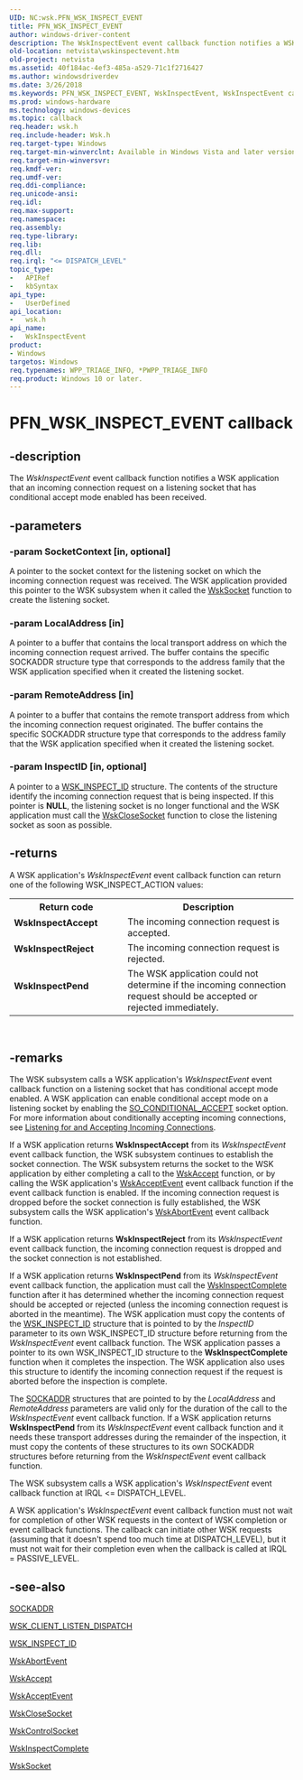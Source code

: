 ```yaml
---
UID: NC:wsk.PFN_WSK_INSPECT_EVENT
title: PFN_WSK_INSPECT_EVENT
author: windows-driver-content
description: The WskInspectEvent event callback function notifies a WSK application that an incoming connection request on a listening socket that has conditional accept mode enabled has been received.
old-location: netvista\wskinspectevent.htm
old-project: netvista
ms.assetid: 40f184ac-4ef3-485a-a529-71c1f2716427
ms.author: windowsdriverdev
ms.date: 3/26/2018
ms.keywords: PFN_WSK_INSPECT_EVENT, WskInspectEvent, WskInspectEvent callback function [Network Drivers Starting with Windows Vista], netvista.wskinspectevent, wsk/WskInspectEvent, wskref_096ba538-90c2-454b-9334-d6241425945e.xml
ms.prod: windows-hardware
ms.technology: windows-devices
ms.topic: callback
req.header: wsk.h
req.include-header: Wsk.h
req.target-type: Windows
req.target-min-winverclnt: Available in Windows Vista and later versions of the Windows operating   systems.
req.target-min-winversvr: 
req.kmdf-ver: 
req.umdf-ver: 
req.ddi-compliance: 
req.unicode-ansi: 
req.idl: 
req.max-support: 
req.namespace: 
req.assembly: 
req.type-library: 
req.lib: 
req.dll: 
req.irql: "<= DISPATCH_LEVEL"
topic_type:
-	APIRef
-	kbSyntax
api_type:
-	UserDefined
api_location:
-	wsk.h
api_name:
-	WskInspectEvent
product:
- Windows
targetos: Windows
req.typenames: WPP_TRIAGE_INFO, *PWPP_TRIAGE_INFO
req.product: Windows 10 or later.
---
```


# PFN_WSK_INSPECT_EVENT callback


## -description


The 
  <i>WskInspectEvent</i> event callback function notifies a WSK application that an incoming connection
  request on a listening socket that has conditional accept mode enabled has been received.


## -parameters




### -param SocketContext [in, optional]

A pointer to the socket context for the listening socket on which the incoming connection request
     was received. The WSK application provided this pointer to the WSK subsystem when it called the 
     <a href="https://msdn.microsoft.com/library/windows/hardware/ff571149">WskSocket</a> function to create the listening
     socket.


### -param LocalAddress [in]

A pointer to a buffer that contains the local transport address on which the incoming connection
     request arrived. The buffer contains the specific SOCKADDR structure type that corresponds to the
     address family that the WSK application specified when it created the listening socket.


### -param RemoteAddress [in]

A pointer to a buffer that contains the remote transport address from which the incoming
     connection request originated. The buffer contains the specific SOCKADDR structure type that corresponds
     to the address family that the WSK application specified when it created the listening socket.


### -param InspectID [in, optional]

A pointer to a 
     <a href="https://msdn.microsoft.com/library/windows/hardware/ff571170">WSK_INSPECT_ID</a> structure. The contents of
     the structure identify the incoming connection request that is being inspected. If this pointer is <b>NULL</b>,
     the listening socket is no longer functional and the WSK application must call the 
     <a href="https://msdn.microsoft.com/library/windows/hardware/ff571124">WskCloseSocket</a> function to close the
     listening socket as soon as possible.


## -returns



A WSK application's 
     <i>WskInspectEvent</i> event callback function can return one of the following WSK_INSPECT_ACTION
     values:

<table>
<tr>
<th>Return code</th>
<th>Description</th>
</tr>
<tr>
<td width="40%">
<dl>
<dt><b><b>WskInspectAccept</b></b></dt>
</dl>
</td>
<td width="60%">
The incoming connection request is accepted.

</td>
</tr>
<tr>
<td width="40%">
<dl>
<dt><b><b>WskInspectReject</b></b></dt>
</dl>
</td>
<td width="60%">
The incoming connection request is rejected.

</td>
</tr>
<tr>
<td width="40%">
<dl>
<dt><b><b>WskInspectPend</b></b></dt>
</dl>
</td>
<td width="60%">
The WSK application could not determine if the incoming connection request should be accepted or
       rejected immediately.

</td>
</tr>
</table>
 




## -remarks



The WSK subsystem calls a WSK application's 
    <i>WskInspectEvent</i> event callback function on a listening socket that has conditional accept mode
    enabled. A WSK application can enable conditional accept mode on a listening socket by enabling the 
    <a href="https://msdn.microsoft.com/library/windows/hardware/ff570829">SO_CONDITIONAL_ACCEPT</a> socket option.
    For more information about conditionally accepting incoming connections, see 
    <a href="https://docs.microsoft.com/en-us/windows-hardware/drivers/network/listening-for-and-accepting-incoming-connections">Listening for and
    Accepting Incoming Connections</a>.

If a WSK application returns 
    <b>WskInspectAccept</b> from its 
    <i>WskInspectEvent</i> event callback function, the WSK subsystem continues to establish the socket
    connection. The WSK subsystem returns the socket to the WSK application by either completing a call to
    the 
    <a href="https://msdn.microsoft.com/library/windows/hardware/ff571109">WskAccept</a> function, or by calling the WSK
    application's 
    <a href="https://msdn.microsoft.com/672440f0-810a-4e68-82a5-d038770898c5">WskAcceptEvent</a> event callback function if
    the event callback function is enabled. If the incoming connection request is dropped before the socket
    connection is fully established, the WSK subsystem calls the WSK application's 
    <a href="https://msdn.microsoft.com/50e0ef5d-0577-4b5c-b541-fc78079a953c">WskAbortEvent</a> event callback function.

If a WSK application returns 
    <b>WskInspectReject</b> from its 
    <i>WskInspectEvent</i> event callback function, the incoming connection request is dropped and the socket
    connection is not established.

If a WSK application returns 
    <b>WskInspectPend</b> from its 
    <i>WskInspectEvent</i> event callback function, the application must call the 
    <a href="https://msdn.microsoft.com/library/windows/hardware/ff571136">WskInspectComplete</a> function after it
    has determined whether the incoming connection request should be accepted or rejected (unless the
    incoming connection request is aborted in the meantime). The WSK application must copy the contents of
    the 
    <a href="https://msdn.microsoft.com/library/windows/hardware/ff571170">WSK_INSPECT_ID</a> structure that is pointed to
    by the 
    <i>InspectID</i> parameter to its own WSK_INSPECT_ID structure before returning from the 
    <i>WskInspectEvent</i> event callback function. The WSK application passes a pointer to its own
    WSK_INSPECT_ID structure to the 
    <b>WskInspectComplete</b> function when it completes the inspection. The WSK application also uses this
    structure to identify the incoming connection request if the request is aborted before the inspection is
    complete.

The 
    <a href="https://msdn.microsoft.com/library/windows/hardware/ff570822">SOCKADDR</a> structures that are pointed to by the 
    <i>LocalAddress</i> and 
    <i>RemoteAddress</i> parameters are valid only for the duration of the call to the 
    <i>WskInspectEvent</i> event callback function. If a WSK application returns 
    <b>WskInspectPend</b> from its 
    <i>WskInspectEvent</i> event callback function and it needs these transport addresses during the remainder
    of the inspection, it must copy the contents of these structures to its own SOCKADDR structures before
    returning from the 
    <i>WskInspectEvent</i> event callback function.

The WSK subsystem calls a WSK application's 
    <i>WskInspectEvent</i> event callback function at IRQL &lt;= DISPATCH_LEVEL.

A WSK application's <i>WskInspectEvent</i> event callback function must not wait for completion of other WSK requests in the context of WSK completion or event callback functions. The callback can initiate other WSK requests (assuming that it doesn't spend too much time at DISPATCH_LEVEL), but it must not wait for their completion even when the callback is called at IRQL = PASSIVE_LEVEL.




## -see-also




<a href="https://msdn.microsoft.com/library/windows/hardware/ff570822">SOCKADDR</a>



<a href="https://msdn.microsoft.com/library/windows/hardware/ff571162">WSK_CLIENT_LISTEN_DISPATCH</a>



<a href="https://msdn.microsoft.com/library/windows/hardware/ff571170">WSK_INSPECT_ID</a>



<a href="https://msdn.microsoft.com/50e0ef5d-0577-4b5c-b541-fc78079a953c">WskAbortEvent</a>



<a href="https://msdn.microsoft.com/library/windows/hardware/ff571109">WskAccept</a>



<a href="https://msdn.microsoft.com/672440f0-810a-4e68-82a5-d038770898c5">WskAcceptEvent</a>



<a href="https://msdn.microsoft.com/library/windows/hardware/ff571124">WskCloseSocket</a>



<a href="https://msdn.microsoft.com/library/windows/hardware/ff571127">WskControlSocket</a>



<a href="https://msdn.microsoft.com/library/windows/hardware/ff571136">WskInspectComplete</a>



<a href="https://msdn.microsoft.com/library/windows/hardware/ff571149">WskSocket</a>
 

 

